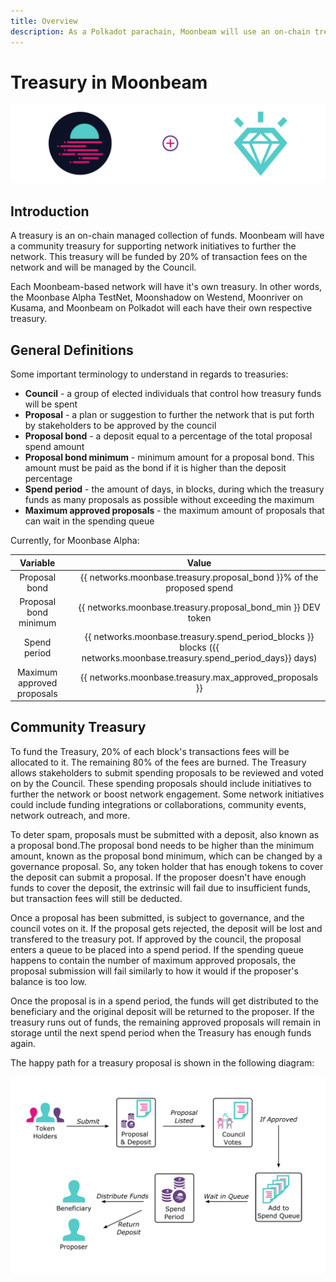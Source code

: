 ```yaml
---
title: Overview
description: As a Polkadot parachain, Moonbeam will use an on-chain treasury controlled by council members, that allows for stakeholders to submit proposals to further the network.
---
```


# Treasury in Moonbeam

![Treasury Moonbeam Banner](/images/treasury/overview-banner.png)

## Introduction

A treasury is an on-chain managed collection of funds. Moonbeam will have a community treasury for supporting network initiatives to further the network. This treasury will be funded by 20% of transaction fees on the network and will be managed by the Council.

Each Moonbeam-based network will have it's own treasury. In other words, the Moonbase Alpha TestNet, Moonshadow on Westend, Moonriver on Kusama, and Moonbeam on Polkadot will each have their own respective treasury. 

## General Definitions

Some important terminology to understand in regards to treasuries:

- **Council** - a group of elected individuals that control how treasury funds will be spent
- **Proposal** - a plan or suggestion to further the network that is put forth by stakeholders to be approved by the council
- **Proposal bond** - a deposit equal to a percentage of the total proposal spend amount
- **Proposal bond minimum** - minimum amount for a proposal bond. This amount must be paid as the bond if it is higher than the deposit percentage
- **Spend period** - the amount of days, in blocks, during which the treasury funds as many proposals as possible without exceeding the maximum
- **Maximum approved proposals** - the maximum amount of proposals that can wait in the spending queue

Currently, for Moonbase Alpha:

|             Variable             |     |                                                             Value                                                      |
| :------------------------------: | :-: | :--------------------------------------------------------------------------------------------------------------------: |
|           Proposal bond          |     |                            {{ networks.moonbase.treasury.proposal_bond }}% of the proposed spend                       |
|       Proposal bond minimum      |     |                               {{ networks.moonbase.treasury.proposal_bond_min }} DEV token                             |
|           Spend period           |     |  {{ networks.moonbase.treasury.spend_period_blocks }} blocks ({{ networks.moonbase.treasury.spend_period_days}} days)  |
|     Maximum approved proposals   |     |                                  {{ networks.moonbase.treasury.max_approved_proposals }}                               |


## Community Treasury

To fund the Treasury, 20% of each block's transactions fees will be allocated to it. The remaining 80% of the fees are burned. The Treasury allows stakeholders to submit spending proposals to be reviewed and voted on by the Council. These spending proposals should include initiatives to further the network or boost network engagement. Some network initiatives could include funding integrations or collaborations, community events, network outreach, and more. 

To deter spam, proposals must be submitted with a deposit, also known as a proposal bond.The proposal bond needs to be higher than the minimum amount, known as the proposal bond minimum, which can be changed by a governance proposal. So, any token holder that has enough tokens to cover the deposit can submit a proposal. If the proposer doesn't have enough funds to cover the deposit, the extrinsic will fail due to insufficient funds, but transaction fees will still be deducted. 

Once a proposal has been submitted, is subject to governance, and the council votes on it. If the proposal gets rejected, the deposit will be lost and transfered to the treasury pot. If approved by the council, the proposal enters a queue to be placed into a spend period. If the spending queue happens to contain the number of maximum approved proposals, the proposal submission will fail similarly to how it would if the proposer's balance is too low.

Once the proposal is in a spend period, the funds will get distributed to the beneficiary and the original deposit will be returned to the proposer. If the treasury runs out of funds, the remaining approved proposals will remain in storage until the next spend period when the Treasury has enough funds again.

The happy path for a treasury proposal is shown in the following diagram:

![Treasury Proposal Happy Path Diagram](/images/treasury/treasury-proposal-roadmap.png)
